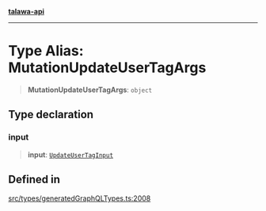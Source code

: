[**talawa-api**](../../../README.md)

***

# Type Alias: MutationUpdateUserTagArgs

> **MutationUpdateUserTagArgs**: `object`

## Type declaration

### input

> **input**: [`UpdateUserTagInput`](UpdateUserTagInput.md)

## Defined in

[src/types/generatedGraphQLTypes.ts:2008](https://github.com/Suyash878/talawa-api/blob/b5a9d8b4a1ea678a3d6f5b710b3721f91a3052fc/src/types/generatedGraphQLTypes.ts#L2008)
